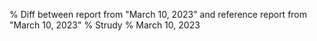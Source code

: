 % Diff between report from "March 10, 2023" and reference report from "March 10, 2023"
% Strudy
% March 10, 2023



